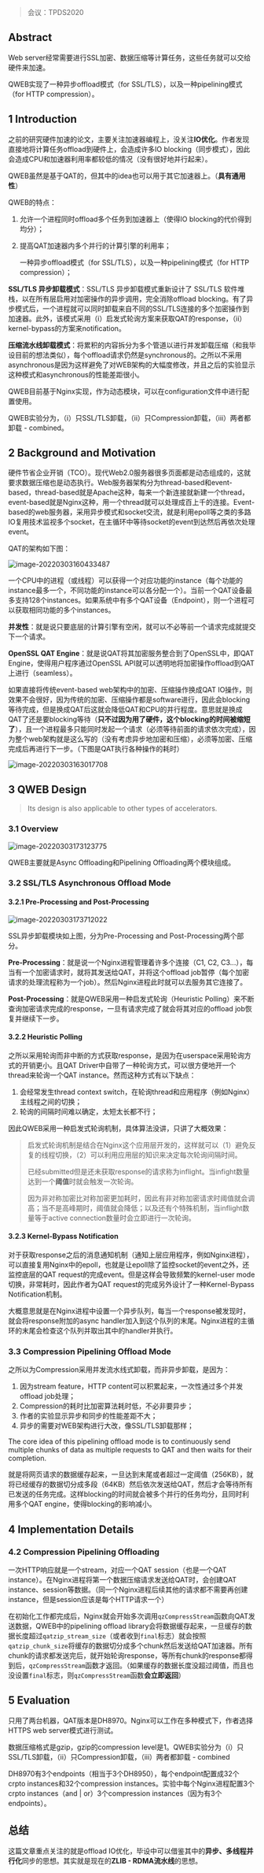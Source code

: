 > 会议：TPDS2020

## Abstract

Web server经常需要进行SSL加密、数据压缩等计算任务，这些任务就可以交给硬件来加速。

QWEB实现了一种异步offload模式（for SSL/TLS），以及一种pipelining模式（for HTTP compression）。



## 1 Introduction

之前的研究硬件加速的论文，主要关注加速器编程上，没关注**IO优化**。作者发现直接地将计算任务offload到硬件上，会造成许多IO blocking（同步模式），因此会造成CPU和加速器利用率都较低的情况（没有很好地并行起来）。

QWEB虽然是基于QAT的，但其中的idea也可以用于其它加速器上。（**具有通用性**）

QWEB的特点：

1. 允许一个进程同时offload多个任务到加速器上（使得IO blocking的代价得到均分）；

2. 提高QAT加速器内多个并行的计算引擎的利用率；

   一种异步offload模式（for SSL/TLS），以及一种pipelining模式（for HTTP compression）；

**SSL/TLS 异步卸载模式**：SSL/TLS 异步卸载模式重新设计了 SSL/TLS 软件堆栈，以在所有层启用对加密操作的异步调用，完全消除offload blocking。有了异步模式后，一个进程就可以同时卸载来自不同的SSL/TLS连接的多个加密操作到加速器。此外，该模式采用（i）启发式轮询方案来获取QAT的response，（ii）kernel-bypass的方案来notification。

**压缩流水线卸载模式**：将累积的内容拆分为多个管道以进行并发卸载压缩（和我毕设目前的想法类似），每个offload请求仍然是synchronous的。之所以不采用asynchronous是因为这样避免了对WEB架构的大幅度修改，并且之后的实验显示这种模式和asynchronous的性能差距很小。

QWEB目前基于Nginx实现，作为动态模块，可以在configuration文件中进行配置使用。

QWEB实验分为，（i）只SSL/TLS卸载，（ii）只Compression卸载，（iii）两者都卸载 - combined。



## 2 Background and Motivation

硬件节省企业开销（TCO）。现代Web2.0服务器很多页面都是动态组成的，这就要求数据压缩也是动态执行。Web服务器架构分为thread-based和event-based，thread-based就是Apache这种，每来一个新连接就新建一个thread，event-based就是Nginx这种，用一个thread就可以处理成百上千的连接。Event-based的web服务器，采用异步模式和socket交流，就是利用epoll等之类的多路IO复用技术监视多个socket，在主循环中等待socket的event到达然后再依次处理event。



QAT的架构如下图：

![image-20220303160433487](./images/image035.png)

一个CPU中的进程（或线程）可以获得一个对应功能的instance（每个功能的instance最多一个，不同功能的instance可以各分配一个）。当前一个QAT设备最多支持128个instances。如果系统中有多个QAT设备（Endpoint），则一个进程可以获取相同功能的多个instances。

**并发性**：就是说只要底层的计算引擎有空闲，就可以不必等前一个请求完成就提交下一个请求。

**OpenSSL QAT Engine**：就是说QAT将其加密服务整合到了OpenSSL中，即QAT Engine，使得用户程序通过OpenSSL API就可以透明地将加密操作offload到QAT上进行（seamless）。



如果直接将传统event-based web架构中的加密、压缩操作换成QAT IO操作，则效果不会很好，因为传统的加密、压缩操作都是software进行，因此会blocking等待完成，但是换成QAT后这就会降低QAT和CPU的并行程度。意思就是换成QAT了还是要blocking等待（**只不过因为用了硬件，这个blocking的时间被缩短了**），且一个进程最多只能同时发起一个请求（必须等待前面的请求依次完成），因为整个web架构就是这么写的（没有考虑异步地加密和压缩），必须等加密、压缩完成后再进行下一步。（下图是QAT执行各种操作的耗时）

![image-20220303163017708](./images/image036.png)



## 3 QWEB Design

> Its design is also applicable to other types of accelerators.

### 3.1 Overview

![image-20220303173123775](./images/image037.png)

QWEB主要就是Async Offloading和Pipelining Offloading两个模块组成。



### 3.2 SSL/TLS Asynchronous Offload Mode

#### 3.2.1 Pre-Processing and Post-Processing

![image-20220303173712022](./images/image038.png)

SSL异步卸载模块如上图，分为Pre-Processing and Post-Processing两个部分。

**Pre-Processing**：就是说一个Nginx进程管理着许多个连接（C1, C2, C3...），每当有一个加密请求时，就将其发送给QAT，并将这个offload job暂停（每个加密请求的处理流程称为一个job）。然后Nginx进程此时就可以去服务其它连接了。

**Post-Processing**：就是QWEB采用一种启发式轮询（Heuristic Polling）来不断查询加密请求完成的response，一旦有请求完成了就会将其对应的offload job恢复并继续下一步。



#### 3.2.2 Heuristic Polling

之所以采用轮询而非中断的方式获取response，是因为在userspace采用轮询方式的开销更小。且QAT Driver中自带了一种轮询方式，可以很方便地开一个thread来轮询一个QAT instance。然而这种方式有以下缺点：

1. 会经常发生thread context switch，在轮询thread和应用程序（例如Nginx）主线程之间的切换；
2. 轮询的间隔时间难以确定，太短太长都不行；

因此QWEB采用一种启发式轮询机制，具体算法没讲，只讲了大概效果：

> 启发式轮询机制是结合在Nginx这个应用层开发的，这样就可以（1）避免反复的线程切换，（2）可以利用应用层的知识来决定每次轮询间隔时间。
>
> 已经submitted但是还未获取response的请求称为inflight。当infight数量达到一个**阈值**时就会触发一次轮询。
>
> 因为非对称加密比对称加密更加耗时，因此有非对称加密请求时阈值就会调高；当不是高峰期时，阈值就会降低；以及还有个特殊机制，当inflight数量等于active connection数量时会立即进行一次轮询。



#### 3.2.3 Kernel-Bypass Notification

对于获取response之后的消息通知机制（通知上层应用程序，例如Nginx进程），可以直接复用Nginx中的epoll，也就是让epoll除了监控socket的event之外，还监控底层的QAT request的完成event。但是这样会导致频繁的kernel-user mode切换，非常耗时，因此作者为QAT request的完成另外设计了一种Kernel-Bypass Notification机制。

大概意思就是在Nginx进程中设置一个异步队列，每当一个response被发现时，就会将response附加的async handler加入到这个队列的末尾。Nginx进程的主循环的末尾会检查这个队列并取出其中的handler并执行。



### 3.3 Compression Pipelining Offload Mode

之所以为Compression采用并发流水线式卸载，而非异步卸载，是因为：

1. 因为stream feature，HTTP content可以积累起来，一次性通过多个并发offload job处理；
2. Compression的耗时比加密算法耗时低，不必非要异步；
3. 作者的实验显示异步和同步的性能差距不大；
4. 异步的需要对WEB架构进行大改，像SSL/TLS卸载那样；

The core idea of this pipelining offload mode is to continuously send multiple chunks of data as multiple requests to QAT and then waits for their completion. 

就是将网页请求的数据缓存起来，一旦达到末尾或者超过一定阈值（256KB），就将已经缓存的数据切分成多段（64KB）然后依次发送给QAT，然后才会等待所有已发送的任务完成。这样blocking的时间就会被多个并行的任务均分，且同时利用多个QAT engine，使得blocking的影响减小。



## 4 Implementation Details

### 4.2 Compression Pipelining Offloading

一次HTTP响应就是一个stream，对应一个QAT session（也是一个QAT instance）。在Nginx进程将第一个数据压缩请求发送给QAT时，会创建QAT instance、session等数据。（同一个Nginx进程后续其他的请求都不需要再创建instance，但是session应该是每个HTTP请求一个）

在初始化工作都完成后，Nginx就会开始多次调用``qzCompressStream``函数向QAT发送数据，QWEB中的pipelining offload library会将数据缓存起来，一旦缓存的数据长度超过``qatzip_stream_size``（或者收到``final``标志）就会按照``qatzip_chunk_size``将缓存的数据切分成多个chunk然后发送给QAT加速器。所有chunk的请求都发送完后，就开始轮询response，等所有chunk的response都得到后，``qzCompressStream``函数才返回。（如果缓存的数据长度没超过阈值，而且也没设置``final``标志，则``qzCompressStream``函数**会立即返回**）



## 5 Evaluation

只用了两台机器，QAT版本是DH8970。Nginx可以工作在多种模式下，作者选择HTTPS web server模式进行测试。

数据压缩格式是gzip，gzip的compression level是1。QWEB实验分为（i）只SSL/TLS卸载，（ii）只Compression卸载，（iii）两者都卸载 - combined

DH8970有3个endpoints（相当于3个DH8950），每个endpoint配置成32个crpto instances和32个compression instances。实验中每个Nginx进程配置3个crpto instances（and | or）3个compression instances（因为有3个endpoints）。



## 总结

这篇文章重点关注的就是offload IO优化，毕设中可以借鉴其中的**异步、多线程并行化**同步的思想。其实就是现在的**ZLIB - RDMA流水线**的思想。

